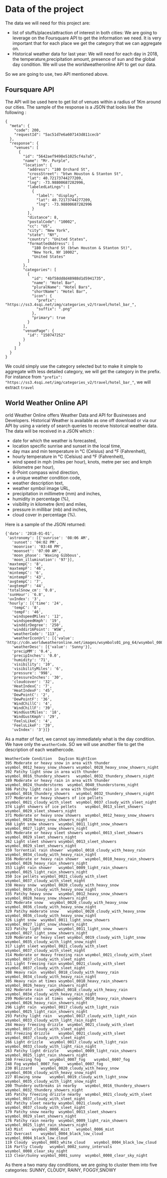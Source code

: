 # Data of the project

The data we will need for this project are:
  * list of stuffs/places/attraction of interest in both cities: We are going to leverage on the Foursquare API to get the information we need. It is very important that for each place we get the category that we can aggregate on.
  * Historical weather data for last year: We will need for each day in 2018, the temperature,precipitation amount, presence of sun and the global day condition. We will use the worldweatheronline API to get our data.

So we are going to use, two API mentioned above.
  
## Foursquare API

The API will be used here to get list of venues within a radius of 1Km around our cities. The sample of the response is a JSON that 
looks like 
the following :
```
{
  "meta": {
    "code": 200,
    "requestId": "5ac51d7e6a607143d811cecb"
  },
  "response": {
    "venues": [
      {
        "id": "5642aef9498e51025cf4a7a5",
        "name": "Mr. Purple",
        "location": {
          "address": "180 Orchard St",
          "crossStreet": "btwn Houston & Stanton St",
          "lat": 40.72173744277209,
          "lng": -73.98800687282996,
          "labeledLatLngs": [
            {
              "label": "display",
              "lat": 40.72173744277209,
              "lng": -73.98800687282996
            }
          ],
          "distance": 8,
          "postalCode": "10002",
          "cc": "US",
          "city": "New York",
          "state": "NY",
          "country": "United States",
          "formattedAddress": [
            "180 Orchard St (btwn Houston & Stanton St)",
            "New York, NY 10002",
            "United States"
          ]
        },
        "categories": [
          {
            "id": "4bf58dd8d48988d1d5941735",
            "name": "Hotel Bar",
            "pluralName": "Hotel Bars",
            "shortName": "Hotel Bar",
            "icon": {
              "prefix": "https://ss3.4sqi.net/img/categories_v2/travel/hotel_bar_",
              "suffix": ".png"
            },
            "primary": true
          }
        ],
        "venuePage": {
          "id": "150747252"
        }
      }
    ]
  }
}
```
We could simply use the category selected but to make it simple to aggregate with less detailed category, we will get the category
in the prefix. For instance from ``` "prefix": "https://ss3.4sqi.net/img/categories_v2/travel/hotel_bar_" ```, we will extract 
```travel ```

## World Weather Online API

orld Weather Online offers Weather Data and API for Businesses and Developers. 
Historical Weather is available as one off download or via our API by using a variety of search queries to receive 
historical weather data. The data will be received in a JSON which :

  * date for which the weather is forecasted,
  * location specific sunrise and sunset in the local time,
  * day max and min temperature in °C (Celsius) and °F (Fahrenheit),
  * hourly temperature in °C (Celsius) and °F (Fahrenheit),
  * wind speed in mph (miles per hour), knots, metre per sec and kmph (kilometre per hour),
  * 6-Point compass wind direction,
  * a unique weather condition code,
  * weather description text,
  * weather symbol image URL,
  * precipitation in millimetre (mm) and inches,
  * humidity in percentage (%),
  * visibility in kilometre (km) and miles,
  * pressure in millibar (mb) and inches,
  * cloud cover in percentage (%).
  
Here is a sample of the JSON returned:
```
{'date': '2018-01-01',
 'astronomy': [{'sunrise': '08:06 AM',
   'sunset': '04:02 PM',
   'moonrise': '03:48 PM',
   'moonset': '07:00 AM',
   'moon_phase': 'Waxing Gibbous',
   'moon_illumination': '97'}],
 'maxtempC': '8',
 'maxtempF': '46',
 'mintempC': '6',
 'mintempF': '43',
 'avgtempC': '7',
 'avgtempF': '44',
 'totalSnow_cm': '0.0',
 'sunHour': '6.8',
 'uvIndex': '3',
 'hourly': [{'time': '24',
   'tempC': '8',
   'tempF': '46',
   'windspeedMiles': '12',
   'windspeedKmph': '19',
   'winddirDegree': '250',
   'winddir16Point': 'WSW',
   'weatherCode': '113',
   'weatherIconUrl': [{'value': 'http://cdn.worldweatheronline.net/images/wsymbols01_png_64/wsymbol_0001_sunny.png'}],
   'weatherDesc': [{'value': 'Sunny'}],
   'precipMM': '0.4',
   'precipInches': '0.0',
   'humidity': '71',
   'visibility': '10',
   'visibilityMiles': '6',
   'pressure': '998',
   'pressureInches': '30',
   'cloudcover': '32',
   'HeatIndexC': '7',
   'HeatIndexF': '45',
   'DewPointC': '2',
   'DewPointF': '36',
   'WindChillC': '4',
   'WindChillF': '39',
   'WindGustMiles': '18',
   'WindGustKmph': '29',
   'FeelsLikeC': '4',
   'FeelsLikeF': '39',
   'uvIndex': '3'}]}

```

As a matter of fact, we cannot say immediately what is the day condition. We have only the ```weatherCode```. SO we will use another file 
to get the description of each weathercode.
```
WeatherCode	Condition	DayIcon	NightIcon
395	Moderate or heavy snow in area with thunder	wsymbol_0012_heavy_snow_showers	wsymbol_0028_heavy_snow_showers_night
392	Patchy light snow in area with thunder	wsymbol_0016_thundery_showers	wsymbol_0032_thundery_showers_night
389	Moderate or heavy rain in area with thunder	wsymbol_0024_thunderstorms	wsymbol_0040_thunderstorms_night
386	Patchy light rain in area with thunder	wsymbol_0016_thundery_showers	wsymbol_0032_thundery_showers_night
377	Moderate or heavy showers of ice pellets	wsymbol_0021_cloudy_with_sleet	wsymbol_0037_cloudy_with_sleet_night
374	Light showers of ice pellets	wsymbol_0013_sleet_showers	wsymbol_0029_sleet_showers_night
371	Moderate or heavy snow showers	wsymbol_0012_heavy_snow_showers	wsymbol_0028_heavy_snow_showers_night
368	Light snow showers	wsymbol_0011_light_snow_showers	wsymbol_0027_light_snow_showers_night
365	Moderate or heavy sleet showers	wsymbol_0013_sleet_showers	wsymbol_0029_sleet_showers_night
362	Light sleet showers	wsymbol_0013_sleet_showers	wsymbol_0029_sleet_showers_night
359	Torrential rain shower	wsymbol_0018_cloudy_with_heavy_rain	wsymbol_0034_cloudy_with_heavy_rain_night
356	Moderate or heavy rain shower	wsymbol_0010_heavy_rain_showers	wsymbol_0026_heavy_rain_showers_night
353	Light rain shower	wsymbol_0009_light_rain_showers	wsymbol_0025_light_rain_showers_night
350	Ice pellets	wsymbol_0021_cloudy_with_sleet	wsymbol_0037_cloudy_with_sleet_night
338	Heavy snow	wsymbol_0020_cloudy_with_heavy_snow	wsymbol_0036_cloudy_with_heavy_snow_night
335	Patchy heavy snow	wsymbol_0012_heavy_snow_showers	wsymbol_0028_heavy_snow_showers_night
332	Moderate snow	wsymbol_0020_cloudy_with_heavy_snow	wsymbol_0036_cloudy_with_heavy_snow_night
329	Patchy moderate snow	wsymbol_0020_cloudy_with_heavy_snow	wsymbol_0036_cloudy_with_heavy_snow_night
326	Light snow	wsymbol_0011_light_snow_showers	wsymbol_0027_light_snow_showers_night
323	Patchy light snow	wsymbol_0011_light_snow_showers	wsymbol_0027_light_snow_showers_night
320	Moderate or heavy sleet	wsymbol_0019_cloudy_with_light_snow	wsymbol_0035_cloudy_with_light_snow_night
317	Light sleet	wsymbol_0021_cloudy_with_sleet	wsymbol_0037_cloudy_with_sleet_night
314	Moderate or Heavy freezing rain	wsymbol_0021_cloudy_with_sleet	wsymbol_0037_cloudy_with_sleet_night
311	Light freezing rain	wsymbol_0021_cloudy_with_sleet	wsymbol_0037_cloudy_with_sleet_night
308	Heavy rain	wsymbol_0018_cloudy_with_heavy_rain	wsymbol_0034_cloudy_with_heavy_rain_night
305	Heavy rain at times	wsymbol_0010_heavy_rain_showers	wsymbol_0026_heavy_rain_showers_night
302	Moderate rain	wsymbol_0018_cloudy_with_heavy_rain	wsymbol_0034_cloudy_with_heavy_rain_night
299	Moderate rain at times	wsymbol_0010_heavy_rain_showers	wsymbol_0026_heavy_rain_showers_night
296	Light rain	wsymbol_0017_cloudy_with_light_rain	wsymbol_0025_light_rain_showers_night
293	Patchy light rain	wsymbol_0017_cloudy_with_light_rain	wsymbol_0033_cloudy_with_light_rain_night
284	Heavy freezing drizzle	wsymbol_0021_cloudy_with_sleet	wsymbol_0037_cloudy_with_sleet_night
281	Freezing drizzle	wsymbol_0021_cloudy_with_sleet	wsymbol_0037_cloudy_with_sleet_night
266	Light drizzle	wsymbol_0017_cloudy_with_light_rain	wsymbol_0033_cloudy_with_light_rain_night
263	Patchy light drizzle	wsymbol_0009_light_rain_showers	wsymbol_0025_light_rain_showers_night
260	Freezing fog	wsymbol_0007_fog	wsymbol_0007_fog
248	Fog	wsymbol_0007_fog	wsymbol_0007_fog
230	Blizzard	wsymbol_0020_cloudy_with_heavy_snow	wsymbol_0036_cloudy_with_heavy_snow_night
227	Blowing snow	wsymbol_0019_cloudy_with_light_snow	wsymbol_0035_cloudy_with_light_snow_night
200	Thundery outbreaks in nearby	wsymbol_0016_thundery_showers	wsymbol_0032_thundery_showers_night
185	Patchy freezing drizzle nearby	wsymbol_0021_cloudy_with_sleet	wsymbol_0037_cloudy_with_sleet_night
182	Patchy sleet nearby	wsymbol_0021_cloudy_with_sleet	wsymbol_0037_cloudy_with_sleet_night
179	Patchy snow nearby	wsymbol_0013_sleet_showers	wsymbol_0029_sleet_showers_night
176	Patchy rain nearby	wsymbol_0009_light_rain_showers	wsymbol_0025_light_rain_showers_night
143	Mist	wsymbol_0006_mist	wsymbol_0006_mist
122	Overcast	wsymbol_0004_black_low_cloud	wsymbol_0004_black_low_cloud
119	Cloudy	wsymbol_0003_white_cloud	wsymbol_0004_black_low_cloud
116	Partly Cloudy	wsymbol_0002_sunny_intervals	wsymbol_0008_clear_sky_night
113	Clear/Sunny	wsymbol_0001_sunny	wsymbol_0008_clear_sky_night
```
As there a two many day conditions, we are going to cluster them into five categories: SUNNY, CLOUDY, RAINY, FOGGY,SNOWY
